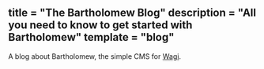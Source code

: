 title = "The Bartholomew Blog"
description = "All you need to know to get started with Bartholomew"
template = "blog"
---
A blog about Bartholomew, the simple CMS for [Wagi](https://github.com/deislabs/wagi).